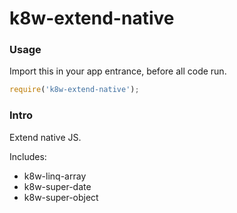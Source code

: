 k8w-extend-native
===

### Usage

Import this in your app entrance, before all code run.

```javascript
require('k8w-extend-native');
```

### Intro

Extend native JS.

Includes: 

- k8w-linq-array
- k8w-super-date
- k8w-super-object